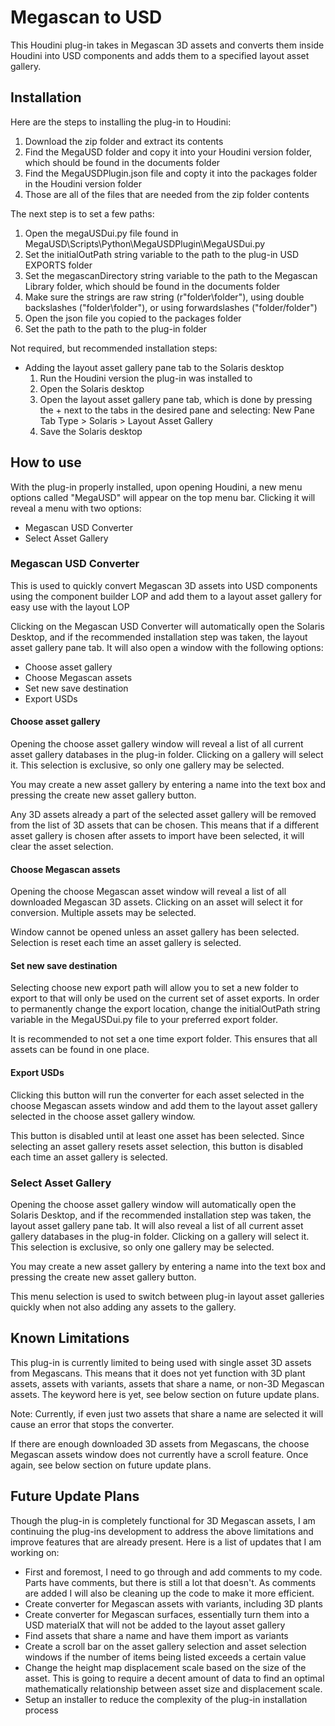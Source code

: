 # Megascan to USD
This Houdini plug-in takes in Megascan 3D assets and converts them inside Houdini into USD components and adds them to a specified layout asset gallery.

## Installation
Here are the steps to installing the plug-in to Houdini:
1. Download the zip folder and extract its contents
2. Find the MegaUSD folder and copy it into your Houdini version folder, which should be found in the documents folder
3. Find the MegaUSDPlugin.json file and copty it into the packages folder in the Houdini version folder
4. Those are all of the files that are needed from the zip folder contents

The next step is to set a few paths:
1. Open the megaUSDui.py file found in MegaUSD\Scripts\Python\MegaUSDPlugin\MegaUSDui.py
2. Set the initialOutPath string variable to the path to the plug-in USD EXPORTS folder
3. Set the megascanDirectory string variable to the path to the Megascan Library folder, which should be found in the documents folder
4. Make sure the strings are raw string (r"folder\folder"), using double backslashes ("folder\\folder"), or using forwardslashes ("folder/folder")
5. Open the json file you copied to the packages folder
6. Set the path to the path to the plug-in folder

Not required, but recommended installation steps:
* Adding the layout asset gallery pane tab to the Solaris desktop
    1. Run the Houdini version the plug-in was installed to
    2. Open the Solaris desktop
    3. Open the layout asset gallery pane tab, which is done by pressing the + next to the tabs in the desired pane and selecting: New Pane Tab Type > Solaris > Layout Asset Gallery
    4. Save the Solaris desktop

## How to use
With the plug-in properly installed, upon opening Houdini, a new menu options called "MegaUSD" will appear on the top menu bar. Clicking
it will reveal a menu with two options:
* Megascan USD Converter
* Select Asset Gallery

### Megascan USD Converter
This is used to quickly convert Megascan 3D assets into USD components using the component builder LOP and add them to a layout asset gallery for easy use with the layout LOP

Clicking on the Megascan USD Converter will automatically open the Solaris Desktop, and if the recommended installation step was taken, the layout asset gallery pane tab. It will also open a window with the following options:
* Choose asset gallery
* Choose Megascan assets
* Set new save destination
* Export USDs

#### Choose asset gallery
Opening the choose asset gallery window will reveal a list of all current asset gallery databases in the plug-in folder. Clicking on a gallery will select it. This selection is exclusive, so only one gallery may be selected.

You may create a new asset gallery by entering a name into the text box and pressing the create new asset gallery button.

Any 3D assets already a part of the selected asset gallery will be removed from the list of 3D assets that can be chosen. This means that if a different asset gallery is chosen after assets to import have been selected, it will clear the asset selection.

#### Choose Megascan assets
Opening the choose Megascan asset window will reveal a list of all downloaded Megascan 3D assets. Clicking on an asset will select it for conversion. Multiple assets may be selected.

Window cannot be opened unless an asset gallery has been selected. Selection is reset each time an asset gallery is selected.

#### Set new save destination
Selecting choose new export path will allow you to set a new folder to export to that will only be used on the current set of asset exports. In order to permanently change the export location, change the initialOutPath string variable in the MegaUSDui.py file to your preferred export folder.

It is recommended to not set a one time export folder. This ensures that all assets can be found in one place.

#### Export USDs
Clicking this button will run the converter for each asset selected in the choose Megascan assets window and add them to the layout asset gallery selected in the choose asset gallery window.

This button is disabled until at least one asset has been selected. Since selecting an asset gallery resets asset selection, this button is disabled each time an asset gallery is selected.

### Select Asset Gallery
Opening the choose asset gallery window will automatically open the Solaris Desktop, and if the recommended installation step was taken, the layout asset gallery pane tab. It will also reveal a list of all current asset gallery databases in the plug-in folder. Clicking on a gallery will select it. This selection is exclusive, so only one gallery may be selected.

You may create a new asset gallery by entering a name into the text box and pressing the create new asset gallery button.

This menu selection is used to switch between plug-in layout asset galleries quickly when not also adding any assets to the gallery.

## Known Limitations
This plug-in is currently limited to being used with single asset 3D assets from Megascans. This means that it does not yet function with 3D plant assets, assets with variants, assets that share a name, or non-3D Megascan assets. The keyword here is yet, see below section on future update plans.

Note: Currently, if even just two assets that share a name are selected it will cause an error that stops the converter.

If there are enough downloaded 3D assets from Megascans, the choose Megascan assets window does not currently have a scroll feature. Once again, see below section on future update plans.

## Future Update Plans
Though the plug-in is completely functional for 3D Megascan assets, I am continuing the plug-ins development to address the above limitations and improve features that are already present. Here is a list of updates that I am working on:
* First and foremost, I need to go through and add comments to my code. Parts have comments, but there is still a lot that doesn't. As comments are added I will also be cleaning up the code to make it more efficient.
* Create converter for Megascan assets with variants, including 3D plants
* Create converter for Megascan surfaces, essentially turn them into a USD materialX that will not be added to the layout asset gallery
* Find assets that share a name and have them import as variants
* Create a scroll bar on the asset gallery selection and asset selection windows if the number of items being listed exceeds a certain value
* Change the height map displacement scale based on the size of the asset. This is going to require a decent amount of data to find an optimal mathematically relationship between asset size and displacement scale.
* Setup an installer to reduce the complexity of the plug-in installation process